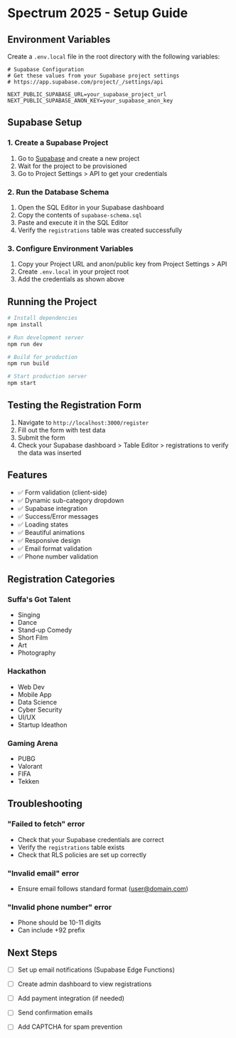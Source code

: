 # Spectrum 2025 - Setup Guide

## Environment Variables

Create a `.env.local` file in the root directory with the following variables:

```env
# Supabase Configuration
# Get these values from your Supabase project settings
# https://app.supabase.com/project/_/settings/api

NEXT_PUBLIC_SUPABASE_URL=your_supabase_project_url
NEXT_PUBLIC_SUPABASE_ANON_KEY=your_supabase_anon_key
```

## Supabase Setup

### 1. Create a Supabase Project

1. Go to [Supabase](https://supabase.com/) and create a new project
2. Wait for the project to be provisioned
3. Go to Project Settings > API to get your credentials

### 2. Run the Database Schema

1. Open the SQL Editor in your Supabase dashboard
2. Copy the contents of `supabase-schema.sql`
3. Paste and execute it in the SQL Editor
4. Verify the `registrations` table was created successfully

### 3. Configure Environment Variables

1. Copy your Project URL and anon/public key from Project Settings > API
2. Create `.env.local` in your project root
3. Add the credentials as shown above

## Running the Project

```bash
# Install dependencies
npm install

# Run development server
npm run dev

# Build for production
npm run build

# Start production server
npm start
```

## Testing the Registration Form

1. Navigate to `http://localhost:3000/register`
2. Fill out the form with test data
3. Submit the form
4. Check your Supabase dashboard > Table Editor > registrations to verify the data was inserted

## Features

- ✅ Form validation (client-side)
- ✅ Dynamic sub-category dropdown
- ✅ Supabase integration
- ✅ Success/Error messages
- ✅ Loading states
- ✅ Beautiful animations
- ✅ Responsive design
- ✅ Email format validation
- ✅ Phone number validation

## Registration Categories

### Suffa's Got Talent
- Singing
- Dance
- Stand-up Comedy
- Short Film
- Art
- Photography

### Hackathon
- Web Dev
- Mobile App
- Data Science
- Cyber Security
- UI/UX
- Startup Ideathon

### Gaming Arena
- PUBG
- Valorant
- FIFA
- Tekken

## Troubleshooting

### "Failed to fetch" error
- Check that your Supabase credentials are correct
- Verify the `registrations` table exists
- Check that RLS policies are set up correctly

### "Invalid email" error
- Ensure email follows standard format (user@domain.com)

### "Invalid phone number" error
- Phone should be 10-11 digits
- Can include +92 prefix

## Next Steps

- [ ] Set up email notifications (Supabase Edge Functions)
- [ ] Create admin dashboard to view registrations
- [ ] Add payment integration (if needed)
- [ ] Send confirmation emails
- [ ] Add CAPTCHA for spam prevention

